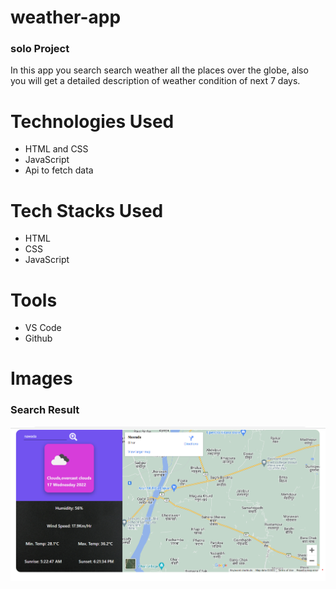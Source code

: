 # weather-app
### solo Project
In this app you search search weather all the places over the globe, also you will get a detailed description of weather condition of next 7 days.

# Technologies Used
* HTML and CSS
* JavaScript
* Api to fetch data

# Tech Stacks Used
* HTML
* CSS
* JavaScript

# Tools
* VS Code
* Github


# Images

### Search Result
![image](https://github.com/robinroy448/Weather_App/blob/main/Ss/Search%20Result.png)
